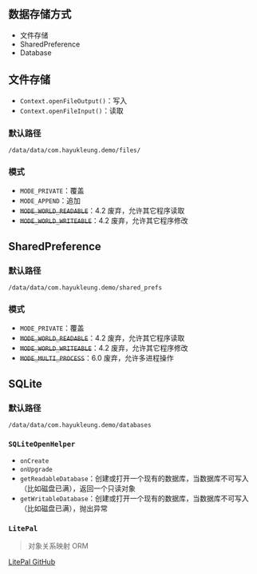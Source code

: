 ## 数据存储方式
- 文件存储
- SharedPreference
- Database

## 文件存储
- `Context.openFileOutput()`：写入
- `Context.openFileInput()`：读取

### 默认路径
`/data/data/com.hayukleung.demo/files/`

### 模式
- `MODE_PRIVATE`：覆盖
- `MODE_APPEND`：追加
- ~~`MODE_WORLD_READABLE`~~：4.2 废弃，允许其它程序读取
- ~~`MODE_WORLD_WRITEABLE`~~：4.2 废弃，允许其它程序修改

## SharedPreference

### 默认路径
`/data/data/com.hayukleung.demo/shared_prefs`

### 模式
- `MODE_PRIVATE`：覆盖
- ~~`MODE_WORLD_READABLE`~~：4.2 废弃，允许其它程序读取
- ~~`MODE_WORLD_WRITEABLE`~~：4.2 废弃，允许其它程序修改
- ~~`MODE_MULTI_PROCESS`~~：6.0 废弃，允许多进程操作

## SQLite

### 默认路径
`/data/data/com.hayukleung.demo/databases`

### `SQLiteOpenHelper`
- `onCreate`
- `onUpgrade`
- `getReadableDatabase`：创建或打开一个现有的数据库，当数据库不可写入（比如磁盘已满），返回一个只读对象
- `getWritableDatabase`：创建或打开一个现有的数据库，当数据库不可写入（比如磁盘已满），抛出异常

### `LitePal`
> 对象关系映射 ORM

[LitePal GitHub](https://github.com/LitePalFramework/LitePal)




